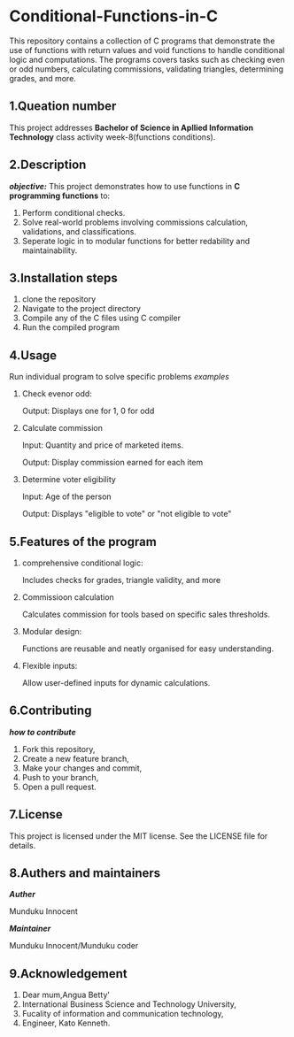 # Conditional-Functions-in-C
This repository contains a collection of C programs that demonstrate the use of functions with return values and void functions to handle conditional logic and computations. The programs covers tasks such as checking even or odd numbers, calculating commissions, validating triangles, determining grades, and more.
## 1.Queation number
This project addresses ****Bachelor of Science in Apllied Information Technology**** class activity week-8(functions conditions).
## 2.Description
_**objective:**_
This project demonstrates how to use functions in **C programming functions** to:
1. Perform conditional checks.
2. Solve real-world problems involving commissions calculation, validations, and classifications.
3. Seperate logic in to modular functions for better redability and maintainability.
## 3.Installation steps
1. clone the repository
2. Navigate to the project directory
3. Compile any of the C files using C compiler
4. Run the compiled program
## 4.Usage
Run individual program to solve specific problems
_examples_

1. Check evenor odd:

   Output: Displays one for 1, 0 for odd

3. Calculate commission
   
   Input: Quantity and price of marketed items.
   
   Output: Display commission earned for each item
5. Determine voter eligibility

   Input: Age of the person
   
   Output: Displays "eligible to vote" or "not eligible to vote"
## 5.Features of the program
1. comprehensive conditional logic:
   
   Includes checks for grades, triangle validity, and more
2. Commissioon calculation

   Calculates commission for tools based on specific sales thresholds.
4. Modular design:
   
   Functions are reusable and neatly organised for easy understanding.
6. Flexible inputs:
   
   Allow user-defined inputs for dynamic calculations.
## 6.Contributing
_**how to contribute**_

1. Fork this repository,
2. Create a new feature branch,
3. Make your changes and commit,
4. Push to your branch,
5. Open a pull request. 
## 7.License
This project is licensed under the MIT license. See the LICENSE file for details.
## 8.Authers and maintainers
_**Auther**_

Munduku Innocent

_**Maintainer**_

Munduku Innocent/Munduku coder
## 9.Acknowledgement
1. Dear mum,Angua Betty'
2. International Business Science and Technology University,
3. Fucality of information and communication technology,
4. Engineer, Kato Kenneth.  
